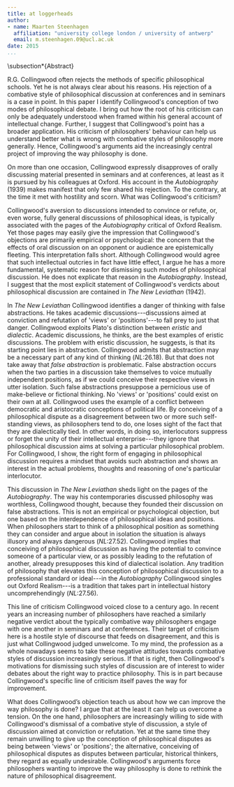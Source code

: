 ```yaml
---
title: at loggerheads
author:
- name: Maarten Steenhagen
  affiliation: "university college london / university of antwerp"
  email: m.steenhagen.09@ucl.ac.uk
date: 2015
...
```


\subsection*{Abstract}

R.G. Collingwood often rejects the methods of specific philosophical schools. Yet he is not always clear about his reasons. His rejection of a combative style of philosophical discussion at conferences and in seminars is a case in point. In this paper I identify Collingwood's conception of two modes of philosophical debate. I bring out how the root of his criticism can only be adequately understood when framed within his general account of intellectual change. Further, I suggest that Collingwood's point has a broader application. His criticism of philosophers' behaviour can help us understand better what is wrong with combative styles of philosophy more generally. Hence, Collingwood's arguments aid the increasingly central project of improving the way philosophy is done.

On more than one occasion, Collingwood expressly disapproves of orally discussing material presented in seminars and at conferences, at least as it is pursued by his colleagues at Oxford. His account in the _Autobiography_ (1939) makes manifest that only few shared his rejection. To the contrary, at the time it met with hostility and scorn. What was Collingwood's criticism?

Collingwood's aversion to discussions intended to convince or refute, or, even worse, fully general discussions of philosophical ideas, is typically associated with the pages of the _Autobiography_ critical of Oxford Realism. Yet  those pages may easily give the impression that Collingwood's objections are primarily empirical or psychological: the concern that the effects of oral discussion on an opponent or audience are epistemically fleeting. This interpretation falls short. Although Collingwood would agree that such intellectual outcries in fact have little effect, I argue he has a more fundamental, systematic reason for dismissing such modes of philosophical discussion. He does not explicate that reason in the _Autobiography_. Instead, I suggest that the most explicit statement of Collingwood's verdicts about philosophical discussion are contained in _The New Leviathan_ (1942).

In _The New Leviathan_ Collingwood identifies a danger of thinking with false abstractions. He takes academic discussions---discussions aimed at conviction and refutation of 'views' or 'positions'---to fall prey to just that danger. Collingwood exploits Plato's distinction between _eristic_ and _dialectic_. Academic discussions, he thinks, are the best examples of eristic discussions. The problem with eristic discussion, he suggests, is that its starting point lies in abstraction. Collingwood admits that abstraction may be a necessary part of any kind of thinking (_NL_:26.18). But that does not take away that _false abstraction_ is problematic. False abstraction occurs when the two parties in a discussion take themselves to voice mutually independent positions, as if we could conceive their respective views in utter isolation. Such false abstractions presuppose a pernicious use of make-believe or fictional thinking. No 'views' or 'positions' could exist on their own at all. Collingwood uses the example of a conflict between democratic and aristocratic conceptions of political life. By conceiving of a philosophical dispute as a disagreement between two or more such self-standing views, as philosophers tend to do, one loses sight of the fact that they are dialectically tied. In other words, in doing so, interlocutors suppress or forget the unity of their intellectual enterprise---they ignore that philosophical discussion aims at solving a particular philosophical problem. For Collingwood, I show, the right form of engaging in philosophical discussion requires a mindset that avoids such abstraction and shows an interest in the actual problems, thoughts and reasoning of one's particular interlocutor.

This discussion in _The New Leviathan_ sheds light on the pages of the _Autobiography_. The way his contemporaries discussed philosophy was worthless, Collingwood thought, because they founded their discussion on false abstractions. This is not an empirical or psychological objection, but one based on the interdependence of philosophical ideas and positions. When philosophers start to think of a philosophical position as something they can consider and argue about in isolation the situation is always illusory and always dangerous (_NL_:27.52). Collingwood implies that conceiving of philosophical discussion as having the potential to convince someone of a particular view, or as possibly leading to the refutation of another, already presupposes this kind of dialectical isolation. Any tradition of philosophy that elevates this conception of philosophical discussion to a professional standard or ideal---in the _Autobiography_ Collingwood singles out Oxford Realism---is a tradition that takes part in intellectual history uncomprehendingly (_NL_:27.56).

This line of criticism Collingwood voiced close to a century ago. In recent years an increasing number of philosophers have reached a similarly negative verdict about the typically combative way philosophers engage with one another in seminars and at conferences. Their target of criticism here is a hostile style of discourse that feeds on disagreement, and this is just what Collingwood judged unwelcome. To my mind, the profession as a whole nowadays seems to take these negative attitudes towards combative styles of discussion  increasingly serious. If that is right, then Collingwood's motivations for dismissing such styles of discussion are of interest to wider debates about the right way to practice philosophy. This is in part because Collingwood's specific line of criticism itself paves the way for improvement.

What does Collingwood’s objection teach us about how we can improve the way philosophy is done? I argue that at the least it can help us overcome a tension. On the one hand, philosophers are increasingly willing to side with Collingwood's dismissal of a combative style of discussion, a style of discussion aimed at conviction or refutation. Yet at the same time they remain unwilling to give up the conception of philosophical disputes as being between 'views' or 'positions'; the alternative, conceiving of philosophical disputes as disputes between particular, historical thinkers, they regard as equally undesirable. Collingwood's arguments force philosophers wanting to improve the way philosophy is done to rethink the nature of philosophical disagreement.

